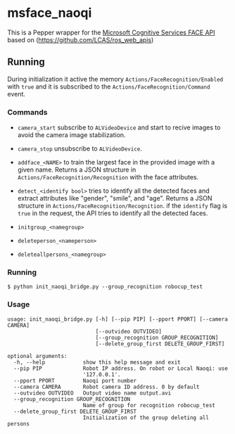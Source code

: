 # msface_naoqi

This is a Pepper wrapper for the [Microsoft Cognitive Services FACE API](https://www.microsoft.com/cognitive-services/en-us/face-api) based on (https://github.com/LCAS/ros_web_apis)


## Running

During initialization it active the memory `Actions/FaceRecognition/Enabled` with `true` and it is subscribed to the `Actions/FaceRecognition/Command` event. 


### Commands 

 * `camera_start` subscribe to `ALVideoDevice` and start to recive images to avoid the camera image stabilization.

 * `camera_stop`  unsubscribe to `ALVideoDevice`.

 * `addface_<NAME>` to train the largest face in the provided image with a given name. Returns a JSON structure in `Actions/FaceRecognition/Recognition` with the face attributes.

 * `detect_<identify bool>` tries to identify all the detected faces and extract attributes like "gender", "smile", and "age". Returns a JSON structure in `Actions/FaceRecognition/Recognition`. if the `identify` flag is `true` in the request, the API tries to identify all the detected faces.


 * `initgroup_<namegroup>`

 * `deleteperson_<nameperson>`

 * `deleteallpersons_<namegroup>`


### Running

```
$ python init_naoqi_bridge.py --group_recognition robocup_test
```
### Usage

```
usage: init_naoqi_bridge.py [-h] [--pip PIP] [--pport PPORT] [--camera CAMERA]
                            [--outvideo OUTVIDEO]
                            [--group_recognition GROUP_RECOGNITION]
                            [--delete_group_first DELETE_GROUP_FIRST]

optional arguments:
  -h, --help            show this help message and exit
  --pip PIP             Robot IP address. On robot or Local Naoqi: use
                        '127.0.0.1'.
  --pport PPORT         Naoqi port number
  --camera CAMERA       Robot camera ID address. 0 by default
  --outvideo OUTVIDEO   Output video name output.avi
  --group_recognition GROUP_RECOGNITION
                        Name of group for recognition robocup_test
  --delete_group_first DELETE_GROUP_FIRST
                        Initialization of the group deleting all persons

```





